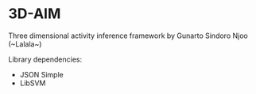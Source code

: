 # 3D-AIM
Three dimensional activity inference framework by Gunarto Sindoro Njoo (~Lalala~)

Library dependencies:
<ul>
<li> JSON Simple </li>
<li> LibSVM </li>
</ul>
